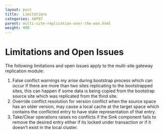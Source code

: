 ```yaml
---
layout: post
title:  Limitations
categories: XAP97
parent: multi-site-replication-over-the-wan.html
weight: 900
---
```


# Limitations and Open Issues

The following limitations and open issues apply to the multi-site gateway replication module:

1. False conflict warnings my arise during bootstrap process which can occur if there are more than two sites replicating to the bootstrapped sites, this can happen if some data is being copied from the bootstrap source site which was replicated from the third site.
1. Override conflict resolution for version conflict when the source space has an older version, may cause a local cache at the target space which contains the conflicted entry to have stale representation of that entry.
1. Take/Clear operations raises no conflicts if the Sink component fails to remove the desired entry either if its locked under transaction or if it doesn't exist in the local cluster.
